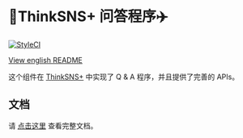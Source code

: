 # 🤔ThinkSNS+ 问答程序✈️

[![StyleCI](https://styleci.io/repos/98375553/shield?branch=master)](https://styleci.io/repos/98375553)

[View english README](README.md)

这个组件在 [ThinkSNS+](https://github.com/slimkit/thinksns-plus) 中实现了 Q & A 程序，并且提供了完善的 APIs。

## 文档

请 [点击这里](docs) 查看完整文档。
